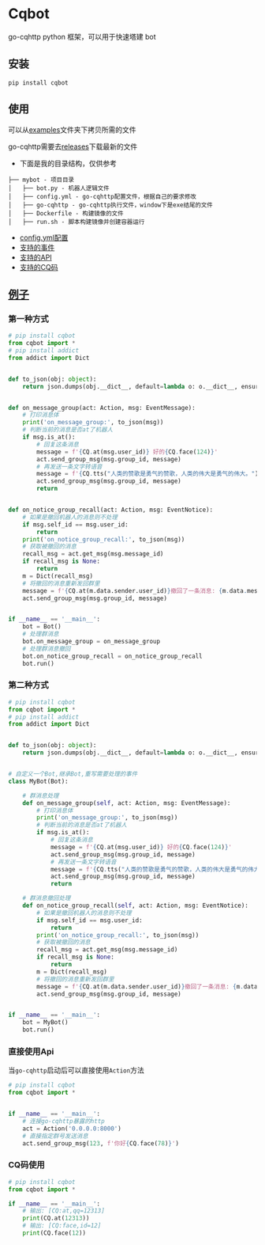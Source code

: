 # Cqbot

go-cqhttp python 框架，可以用于快速塔建 bot

## 安装

```shell
pip install cqbot
```

## 使用

可以从[examples](examples)文件夹下拷贝所需的文件

go-cqhttp需要去[releases](https://github.com/Mrs4s/go-cqhttp/releases)下载最新的文件

- 下面是我的目录结构，仅供参考

```
├── mybot - 项目目录
│   ├── bot.py - 机器人逻辑文件
│   ├── config.yml - go-cqhttp配置文件，根据自己的要求修改
│   ├── go-cqhttp - go-cqhttp执行文件，window下是exe结尾的文件
│   ├── Dockerfile - 构建镜像的文件
│   ├── run.sh - 脚本构建镜像并创建容器运行
```

- [config.yml配置](https://docs.go-cqhttp.org/guide/config.html#%E9%85%8D%E7%BD%AE%E4%BF%A1%E6%81%AF)
- [支持的事件](https://docs.go-cqhttp.org/event)
- [支持的API](https://docs.go-cqhttp.org/api)
- [支持的CQ码](https://docs.go-cqhttp.org/cqcode)

## [例子](./examples)

### 第一种方式

```python
# pip install cqbot
from cqbot import *
# pip install addict
from addict import Dict


def to_json(obj: object):
    return json.dumps(obj.__dict__, default=lambda o: o.__dict__, ensure_ascii=False)


def on_message_group(act: Action, msg: EventMessage):
    # 打印消息体
    print('on_message_group:', to_json(msg))
    # 判断当前的消息是否at了机器人
    if msg.is_at():
        # 回复这条消息
        message = f'{CQ.at(msg.user_id)} 好的{CQ.face(124)}'
        act.send_group_msg(msg.group_id, message)
        # 再发送一条文字转语音
        message = f'{CQ.tts("人类的赞歌是勇气的赞歌，人类的伟大是勇气的伟大。")}'
        act.send_group_msg(msg.group_id, message)
        return


def on_notice_group_recall(act: Action, msg: EventNotice):
    # 如果是撤回机器人的消息则不处理
    if msg.self_id == msg.user_id:
        return
    print('on_notice_group_recall:', to_json(msg))
    # 获取被撤回的消息
    recall_msg = act.get_msg(msg.message_id)
    if recall_msg is None:
        return
    m = Dict(recall_msg)
    # 将撤回的消息重新发回群里
    message = f'{CQ.at(m.data.sender.user_id)}撤回了一条消息: {m.data.message}'
    act.send_group_msg(msg.group_id, message)


if __name__ == '__main__':
    bot = Bot()
    # 处理群消息
    bot.on_message_group = on_message_group
    # 处理群消息撤回
    bot.on_notice_group_recall = on_notice_group_recall
    bot.run()

```

### 第二种方式

```python
# pip install cqbot
from cqbot import *
# pip install addict
from addict import Dict


def to_json(obj: object):
    return json.dumps(obj.__dict__, default=lambda o: o.__dict__, ensure_ascii=False)


# 自定义一个Bot,继承Bot,重写需要处理的事件
class MyBot(Bot):

    # 群消息处理
    def on_message_group(self, act: Action, msg: EventMessage):
        # 打印消息体
        print('on_message_group:', to_json(msg))
        # 判断当前的消息是否at了机器人
        if msg.is_at():
            # 回复这条消息
            message = f'{CQ.at(msg.user_id)} 好的{CQ.face(124)}'
            act.send_group_msg(msg.group_id, message)
            # 再发送一条文字转语音
            message = f'{CQ.tts("人类的赞歌是勇气的赞歌，人类的伟大是勇气的伟大。")}'
            act.send_group_msg(msg.group_id, message)
            return

    # 群消息撤回处理
    def on_notice_group_recall(self, act: Action, msg: EventNotice):
        # 如果是撤回机器人的消息则不处理
        if msg.self_id == msg.user_id:
            return
        print('on_notice_group_recall:', to_json(msg))
        # 获取被撤回的消息
        recall_msg = act.get_msg(msg.message_id)
        if recall_msg is None:
            return
        m = Dict(recall_msg)
        # 将撤回的消息重新发回群里
        message = f'{CQ.at(m.data.sender.user_id)}撤回了一条消息: {m.data.message}'
        act.send_group_msg(msg.group_id, message)


if __name__ == '__main__':
    bot = MyBot()
    bot.run()

```

### 直接使用Api

当`go-cqhttp`启动后可以直接使用`Action`方法

```python
# pip install cqbot
from cqbot import *


if __name__ == '__main__':
    # 连接go-cqhttp暴露的http
    act = Action('0.0.0.0:8000')
    # 直接指定群号发送消息
    act.send_group_msg(123, f'你好{CQ.face(78)}')
```

### CQ码使用

```python
# pip install cqbot
from cqbot import *

if __name__ == '__main__':
    # 输出: [CQ:at,qq=12313]
    print(CQ.at(12313))
    # 输出: [CQ:face,id=12]
    print(CQ.face(12))
    
```

